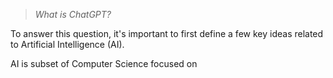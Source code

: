 > *What is ChatGPT?*

To answer this question, it's important to first define a few key ideas related to Artificial Intelligence (AI).

AI is subset of Computer Science focused on 